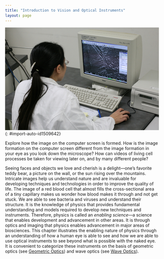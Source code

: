 ```yaml
---
title: "Introduction to Vision and Optical Instruments"
layout: page
---
```







 ![Image shows the front view of a desktop computer along with a keyboard and printer with an image being displayed on the computer screen. It also depicts the back of a woman holding the mouse.](../resources/Figure_27_00_01.jpg "A scientist examines minute details on the surface of a disk drive at a magnification of 100 000 times. The image was produced using an electron microscope. (credit: Robert Scoble)"){: #import-auto-id1509642}

Explore how the image on the computer screen is formed. How is the image formation on the computer screen different from the image formation in your eye as you look down the microscope? How can videos of living cell processes be taken for viewing later on, and by many different people?

Seeing faces and objects we love and cherish is a delight—one’s favorite teddy bear, a picture on the wall, or the sun rising over the mountains. Intricate images help us understand nature and are invaluable for developing techniques and technologies in order to improve the quality of life. The image of a red blood cell that almost fills the cross-sectional area of a tiny capillary makes us wonder how blood makes it through and not get stuck. We are able to see bacteria and viruses and understand their structure. It is the knowledge of physics that provides fundamental understanding and models required to develop new techniques and instruments. Therefore, physics is called an *enabling science*—a science that enables development and advancement in other areas. It is through optics and imaging that physics enables advancement in major areas of biosciences. This chapter illustrates the enabling nature of physics through an understanding of how a human eye is able to see and how we are able to use optical instruments to see beyond what is possible with the naked eye. It is convenient to categorize these instruments on the basis of geometric optics (see [Geometric Optics](/m42449)) and wave optics (see [Wave Optics](/m42496)).
